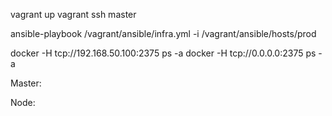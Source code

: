vagrant up
vagrant ssh master

ansible-playbook /vagrant/ansible/infra.yml -i /vagrant/ansible/hosts/prod

docker -H tcp://192.168.50.100:2375 ps -a
docker -H tcp://0.0.0.0:2375 ps -a


Master:


Node: